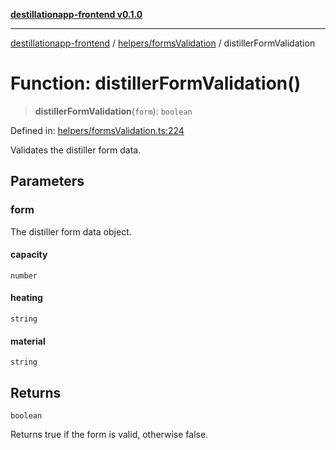 [**destillationapp-frontend v0.1.0**](../../../README.md)

***

[destillationapp-frontend](../../../modules.md) / [helpers/formsValidation](../README.md) / distillerFormValidation

# Function: distillerFormValidation()

> **distillerFormValidation**(`form`): `boolean`

Defined in: [helpers/formsValidation.ts:224](https://github.com/DestillApp/main/blob/ec2df52a50a22efb35f12a0243274f6d03fbca52/frontend/src/helpers/formsValidation.ts#L224)

Validates the distiller form data.

## Parameters

### form

The distiller form data object.

#### capacity

`number`

#### heating

`string`

#### material

`string`

## Returns

`boolean`

Returns true if the form is valid, otherwise false.

